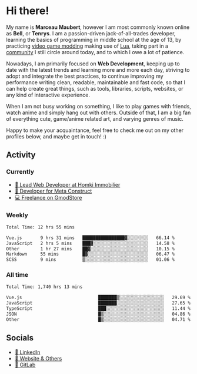# Hi there!

My name is **Marceau Maubert**, however I am most commonly known online as **Bell**, or **Tenrys**. I am a passion-driven jack-of-all-trades developer, learning the basics of programming in middle school at the age of 13, by practicing [video game modding](https://garrysmod.com) making use of [Lua](https://lua.org), taking part in a [community](https://metastruct.net) I still circle around today, and to which I owe a lot of patience.

Nowadays, I am primarily focused on **Web Development**, keeping up to date with the latest trends and learning more and more each day, striving to adopt  and integrate the best practices, to continue improving my performance writing clean, readable, maintainable and fast code, so that I can help create great things, such as tools, libraries, scripts, websites, or any kind of interactive experience.

When I am not busy working on something, I like to play games with friends, watch anime and simply hang out with others. Outside of that, I am a big fan of everything cute, game/anime related art, and varying genres of music.

Happy to make your acquaintance, feel free to check me out on my other profiles below, and maybe get in touch! :)

## Activity

### Currently

- [🏢 Lead Web Developer at Homki Immobilier](https://homki-immobilier.com)
- [🎈 Developer for Meta Construct](https://metastruct.net)
- [💻 Freelance on GmodStore](https://www.gmodstore.com/users/Tenrys)

### Weekly
<!--START_SECTION:wakaWeekly-->

```txt
Total Time: 12 hrs 55 mins

Vue.js       9 hrs 31 mins   ████████████████▓░░░░░░░░   66.14 %
JavaScript   2 hrs 5 mins    ███▓░░░░░░░░░░░░░░░░░░░░░   14.58 %
Other        1 hr 27 mins    ██▓░░░░░░░░░░░░░░░░░░░░░░   10.15 %
Markdown     55 mins         █▓░░░░░░░░░░░░░░░░░░░░░░░   06.47 %
SCSS         9 mins          ▒░░░░░░░░░░░░░░░░░░░░░░░░   01.06 %
```

<!--END_SECTION:wakaWeekly-->

### All time
<!--START_SECTION:wakaTotal-->

```txt
Total Time: 1,740 hrs 13 mins

Vue.js                             ███████▒░░░░░░░░░░░░░░░░░   29.69 %
JavaScript                         ███████░░░░░░░░░░░░░░░░░░   27.65 %
TypeScript                         ███░░░░░░░░░░░░░░░░░░░░░░   11.44 %
JSON                               █▒░░░░░░░░░░░░░░░░░░░░░░░   04.86 %
Other                              █▒░░░░░░░░░░░░░░░░░░░░░░░   04.71 %
```

<!--END_SECTION:wakaTotal-->

## Socials

- [👔 LinkedIn](https://www.linkedin.com/in/marceau-maubert)
- [🔗 Website & Others](https://bell.moe)
- [🦊 GitLab](https://gitlab.com/Tenrys)
